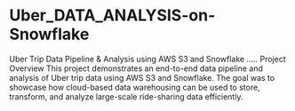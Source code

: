 # Uber_DATA_ANALYSIS-on-Snowflake
Uber Trip Data Pipeline &amp; Analysis using AWS S3 and Snowflake ..... Project Overview  This project demonstrates an end-to-end data pipeline and analysis of Uber trip data using AWS S3 and Snowflake. The goal was to showcase how cloud-based data warehousing can be used to store, transform, and analyze large-scale ride-sharing data efficiently.
